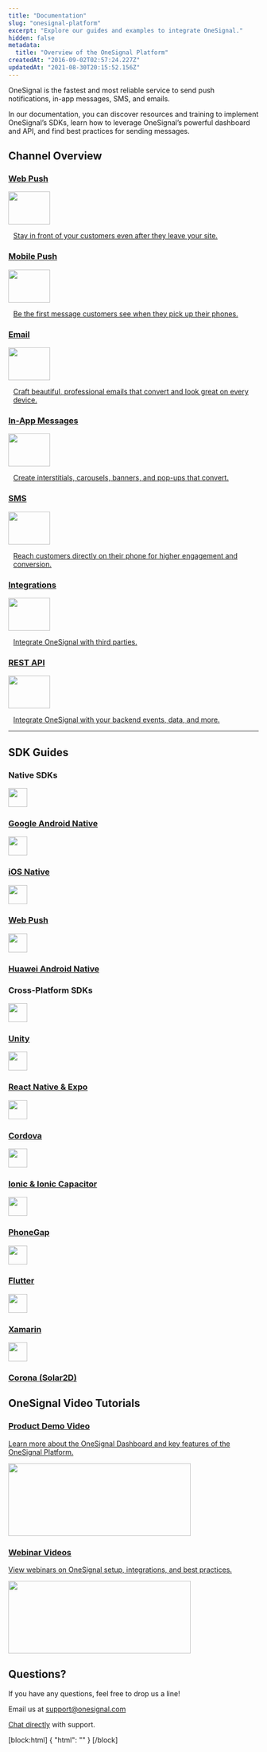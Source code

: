 ```yaml
---
title: "Documentation"
slug: "onesignal-platform"
excerpt: "Explore our guides and examples to integrate OneSignal."
hidden: false
metadata: 
  title: "Overview of the OneSignal Platform"
createdAt: "2016-09-02T02:57:24.227Z"
updatedAt: "2021-08-30T20:15:52.156Z"
---
```

OneSignal is the fastest and most reliable service to send push notifications, in-app messages, SMS, and emails.

In our documentation, you can discover resources and training to implement OneSignal’s SDKs, learn how to leverage OneSignal’s powerful dashboard and API, and find best practices for sending messages.

## Channel Overview

<div class="box-container box-container-2">
<div class="display-box"><a href="https://documentation.onesignal.com/docs/web-push-quickstart"><h3>Web Push</h3><div class="inner-display-box"><img src="https://media.onesignal.com/cms/docs-web-quickstart.png?mtime=20200604175747&focal=none" height="66px" width="84px" alt="" /><p style='margin-left:10px'>Stay in front of your customers even after they leave your site.</p></div></a></div>
<div class="display-box"><a href="https://documentation.onesignal.com/docs/mobile-sdk-setup"><h3>Mobile Push</h3><div class="inner-display-box"><img src="https://media.onesignal.com/cms/docs-mobile-quickstart.png?mtime=20200604175748&focal=none" height="66px" width="84px" alt=""/><p style='margin-left:10px'>Be the first message customers see when they pick up their phones.</p></div></a></div>
<div class="display-box"><a href="https://documentation.onesignal.com/docs/email-quickstart"><h3>Email</h3><div class="inner-display-box"><img src="https://media.onesignal.com/cms/docs-email-quickstart.png?mtime=20200604175749&focal=none" height="66px" width="84px" alt="" /><p style="margin-left:10px">Craft beautiful, professional emails that convert and look great on every device.</p></div></a></div>
<div class="display-box"><a href="https://documentation.onesignal.com/docs/in-app-messages-quickstart"><h3>In-App Messages</h3><div class="inner-display-box"><img src="https://media.onesignal.com/cms/docs-inapp-quickstart.png?mtime=20200604175750&focal=none" height="66px" width="84px" alt=""/><p style="margin-left:10px">Create interstitials, carousels, banners, and pop-ups that convert.</p></div></a></div>
<div class="display-box"><a href="https://documentation.onesignal.com/docs/sms-quickstart"><h3>SMS</h3><div class="inner-display-box"><img src="https://media.onesignal.com/cms/docs-sms-quickstart.png?mtime=20201120123245&focal=none" height="66px" width="84px" alt=""/><p style="margin-left:10px">Reach customers directly on their phone for higher engagement and conversion.</p></div></a></div>
<div class="display-box"><a href="https://documentation.onesignal.com/docs/integrations"><h3>Integrations</h3><div class="inner-display-box"><img src="https://media.onesignal.com/cms/docs-integrations-quickstart.png?mtime=20200604175751&focal=none" height="66px" width="84px" alt="" /><p style="margin-left:10px">Integrate OneSignal with third parties.</p></div></a>
</div>
<div class="display-box"><a href="https://documentation.onesignal.com/reference"><h3>REST API</h3><div class="inner-display-box"><img src="https://media.onesignal.com/cms/docs-api-quickstart.png?mtime=20201120123654&focal=none" height="66px" width="84px" alt=""/><p style='margin-left:10px'>Integrate OneSignal with your backend events, data, and more.</p></div></a></div>
</div>

----

## SDK Guides

### Native SDKs

<div class="box-container box-container-3">
<div class="display-box"><a href="https://documentation.onesignal.com/docs/android-sdk-setup"><div class="inner-display-box"><img src="https://media.onesignal.com/cms/docs-Android.png?mtime=20200604212051&focal=none" height="38px" width="38px" alt="" /><h3>Google Android Native</h3></div></a></div>
<div class="display-box"><a href="https://documentation.onesignal.com/docs/ios-sdk-setup"><div class="inner-display-box"><img src="https://media.onesignal.com/cms/docs-Apple.png?mtime=20200604212049&focal=none" height="38px" width="38px" alt="" /><h3>iOS Native</h3></div></a>
</div>
<div class="display-box"><a href="https://documentation.onesignal.com/docs/web-push-quickstart"><div class="inner-display-box"><img src="https://media.onesignal.com/cms/Docs/webpush.png?mtime=20201217203716&focal=none" height="38px" width="38px" alt="" /><h3>Web Push</h3></div></a>
</div></div>
<div class="box-container box-container-3">
<div class="display-box"><a href="https://documentation.onesignal.com/docs/huawei-sdk-setup"><div class="inner-display-box"><img src="https://media.onesignal.com/cms/docs-Huawei.svg?mtime=20200629104512&focal=none" height="38px" width="38px" alt="" /><h3>Huawei Android Native</h3></div></a></div>
</div>

### Cross-Platform SDKs

<div class="box-container box-container-3">
<div class="display-box"><a href="https://documentation.onesignal.com/docs/unity-sdk-setup"><div class="inner-display-box"><img src="https://media.onesignal.com/cms/docs-Unity.png?mtime=20200604212047&focal=none" height="38px" width="38px" alt="" /><h3>Unity</h3></div></a></div>
<div class="display-box"><a href="https://documentation.onesignal.com/docs/react-native-sdk-setup"><div class="inner-display-box"><img src="https://media.onesignal.com/cms/docs-React.png?mtime=20200604212044&focal=none" height="38px" width="38px" alt="" /><h3>React Native & Expo</h3></div></a></div>
<div class="display-box"><a href="https://documentation.onesignal.com/docs/cordova-sdk-setup"><div class="inner-display-box"><img src="https://media.onesignal.com/cms/docs-Cordova.png?mtime=20200604212045&focal=none" height="38px" width="38px" alt="" /><h3>Cordova</h3></div></a></div>
<div class="display-box"><a href="https://documentation.onesignal.com/docs/ionic-sdk-setup"><div class="inner-display-box"><img src="https://media.onesignal.com/cms/docs-Ionic.png?mtime=20200604212039&focal=none" height="38px" width="38px" alt="" /><h3>Ionic & Ionic Capacitor</h3></div></a></div>
<div class="display-box"><a href="https://documentation.onesignal.com/v7.0/docs/phonegap-sdk-setup"><div class="inner-display-box"><img src="https://media.onesignal.com/cms/docs-Phonegap.png?mtime=20200604212040&focal=none" height="38px" width="38px" alt="" /><h3>PhoneGap</h3></div></a></div>
<div class="display-box"><a href="https://documentation.onesignal.com/docs/flutter-sdk-setup"><div class="inner-display-box"><img src="https://media.onesignal.com/cms/docs-Flutter.png?mtime=20200604212046&focal=none" height="38px" width="38px" alt="" /><h3>Flutter</h3></div></a></div>
<div class="display-box"><a href="https://documentation.onesignal.com/docs/xamarin-sdk-setup"><div class="inner-display-box"><img src="https://media.onesignal.com/cms/docs-Xamarin.png?mtime=20200604212042&focal=none" height="38px" width="38px" alt="" /><h3>Xamarin</h3>
</div></a></div>
<div class="display-box"><a href="https://documentation.onesignal.com/docs/solar2d-sdk-setup"><div class="inner-display-box"><img src="https://media.onesignal.com/cms/docs-Corona.png?mtime=20200604212041&focal=none" height="38px" width="38px" alt="" /><h3>Corona (Solar2D)</h3>
</div></a></div>
</div>

## OneSignal Video Tutorials

<div class="box-container box-container-2 box-container-large-img">
<div class="display-box"><a href="https://www.youtube.com/watch?v=rM5Hv3WTuXc&t=39s" target="_blank"><div class="inner-display-box"><h3>Product Demo Video</h3><p>Learn more about the OneSignal Dashboard and key features of the OneSignal Platform.</p><img src="https://media.onesignal.com/cms/docs-Product-Demo-Graphic.png?mtime=20200604215855&focal=none" width="367px" height="146px" alt="" /></div></a></div>
<div class="display-box"><a href="https://www.youtube.com/channel/UCe63d5EDQsSkOov-bIE_8Aw/videos"><div class="inner-display-box"><h3>Webinar Videos</h3><p>View webinars on OneSignal setup, integrations, and best practices.</p><img src="https://media.onesignal.com/cms/docs-Webinar-Videos-Graphic.png?mtime=20200604215857&focal=none" width="367px" height="146px" alt="" /></div></a></div>
</div>

## Questions?

If you have any questions, feel free to drop us a line!

<p><span class="docs-icon docs-icon-email"></span>Email us at <a href="mailto:support@onesignal.com">support@onesignal.com</a></p>

<p><span class="docs-icon docs-icon-chat"></span><a href="" class="contact-support">Chat directly</a> with support.</p>
[block:html]
{
  "html": "<style>\n  /* Target margin for page title */\n  section#hub-content header#content-head {\n    padding-bottom: 0;\n  }\n \n  /* Target font styling for first paragraph */\n  #content-container p:first-child {\n    font-size: 1.25rem;\n    color: #646D74;\n  }\n  \n  #content-container #updated-at p:first-child {\n    font-size: 1rem;\n  }\n \n  /* Target font styling for h2 headings */\n  .heading.heading-2 {\n    margin-top: 3rem;\n    font-size: 2.25rem;\n    font-weight: 700;\n  }\n \n  /* Set bold text to darker color */\n  #content-container strong {\n    color: #051B2C;\n  }\n \n  /* Set width for middle column to 100% */\n  #content-container .content-body.grid-75 {\n    width: 100%;\n  }\n \n  /* Hide right column */\n  #content-container .content-toc.grid-25 {\n    width: 0%;\n    display: none;\n  }\n  \n  .markdown-body > h3.heading-3 .heading-text {\n    color: #95A1AC;\n  }\n\n\t/* Container for platform page cards */\n  .box-container {\n    display: grid;\n  }\n\n  /* Platform page cards */\n  .display-box {\n    margin: 0.5rem 1rem 0.5rem 0;\n    transition: 0.3s;\n  }\n\n  .display-box > a {\n    display: block;\n    padding: 0 1rem 1rem;\n    background-color: white;\n    border-radius: 8px;\n    border: 1px solid #DDE1E4;\n    box-sizing: border-box;\n    height: 100%;\n    text-decoration: none !important;\n  }\n\n  .display-box > a:hover {\n    transition: all ease 500ms;\n    box-shadow:\n      0px 4px 6px rgba(0, 0, 0, 0.1),\n      0px 1px 3px rgba(0, 0, 0, 0.08),\n      0px 10px 20px rgba(0, 0, 0, 0.08);\n    z-index: 1;\n    text-decoration: none !important;\n  }\n  \n  .box-container-2 .inner-display-box {\n    display: flex;\n  }\n\n  .box-container-2 .inner-display-box p {\n    flex: 3;\n  }\n  \n  .box-container-3 .display-box > a {\n    padding: 1rem;\n  }\n  \n  .box-container-3 .inner-display-box {\n    display: grid;\n    grid-template-columns: 38px auto;\n    grid-gap: 1rem;\n    align-items: center;\n    height: 100%;\n  }\n  \n  .box-container-large-img .display-box > a {\n    padding-bottom: 0;\n  }\n  \n  .box-container-large-img .inner-display-box {\n    display: grid;\n    grid-template-rows: 1fr 1fr auto;\n    height: 100%;\n  }\n  \n  .box-container-large-img span.img {\n    display: block;\n    margin: 0 auto;\n    text-align: center;\n  }\n\n  @media (min-width: 1001px){\n    .box-container-2 {\n      grid-template-columns: repeat(2, 1fr);\n    }\n    \n    .box-container-3 {\n      grid-template-columns: repeat(3, 1fr);\n    }\n  }\n\n  /* Prevent underlines on interactive states */\n  .display-box > a:hover,\n  .display-box > a:focus,\n  .display-box > a:active {\n    text-decoration: none;\n  }\n\n  /* Prevent anchor icon from displaying */\n  .display-box .heading-anchor,\n  .display-box a .heading-anchor-icon,\n  .display-box a:hover .heading-anchor-icon,\n  .display-box a:focus .heading-anchor-icon,\n  .display-box a:active .heading-anchor-icon {\n    display: none !important;\n  }\n\n  .display-box h3 {\n    text-align: left;\n    color: #051B2C !important;\n    padding-left: 0 !important;\n    margin-top: 1rem !important;\n  }\n\n  .display-box p {\n    color: #646D74;\n  }\n  \n  .display-box span.lightbox {\n    display: none !important;\n  }\n  \n  .markdown-body hr {\n    margin-top: 3rem;\n  }\n  \n  .docs-icon {\n    display: inline-block;\n    width: 20px;\n    height: 20px;\n    background-repeat: no-repeat;\n    background-size: 100% 100%;\n    margin: 1px 10px 1px 0;\n    vertical-align: top;\n  }\n \n  .docs-icon-chat {\n    background-image: url(https://media.onesignal.com/cms/docs-messaging-support.png?mtime=20200604224135&focal=none);\n  }\n \n  .docs-icon-email {\n    background-image: url(https://media.onesignal.com/cms/docs-email-support.png?mtime=20200604224133&focal=none);\n  }\n</style>"
}
[/block]